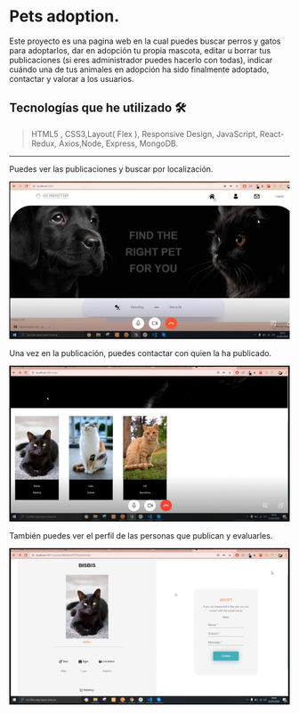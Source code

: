 # Pets adoption.

Este proyecto es una pagina web en la cual puedes buscar perros y gatos para adoptarlos,
dar en adopción tu propia mascota, editar u borrar tus publicaciones (si eres administrador puedes hacerlo con todas), 
indicar cuándo una de tus animales en adopción ha sido finalmente adoptado,
contactar y valorar a los usuarios.

## Tecnologías que he utilizado 🛠️
> HTML5 , CSS3,Layout( Flex ), Responsive Design,
JavaScript, React-Redux, Axios,Node, Express, MongoDB.
 ---

Puedes ver las publicaciones y buscar por localización.


![foto](images/maite1.gif) 


Una vez en la publicación, puedes contactar con quien la ha publicado.


![foto](images/maite2.gif) 


También puedes ver el perfil de las personas que publican y evaluarles.


![foto](images/maite3.gif)




